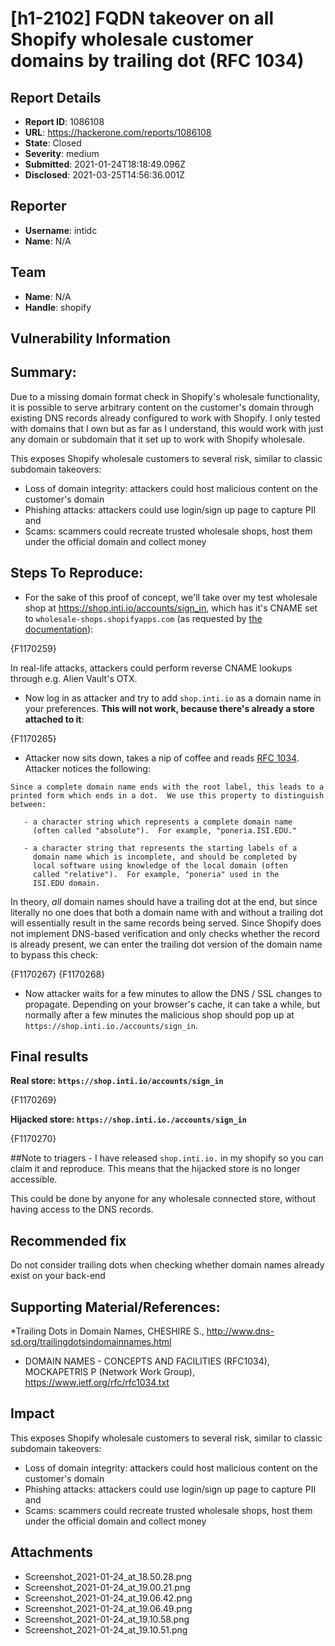 # [h1-2102] FQDN takeover on all Shopify wholesale customer domains by trailing dot (RFC 1034)

## Report Details
- **Report ID**: 1086108
- **URL**: https://hackerone.com/reports/1086108
- **State**: Closed
- **Severity**: medium
- **Submitted**: 2021-01-24T18:18:49.096Z
- **Disclosed**: 2021-03-25T14:56:36.001Z

## Reporter
- **Username**: intidc
- **Name**: N/A

## Team
- **Name**: N/A
- **Handle**: shopify

## Vulnerability Information
## Summary:
Due to a missing domain format check in Shopify's wholesale functionality, it is possible to serve arbitrary content on the customer's domain through existing DNS records already configured to work with Shopify. I only tested with domains that I own but as far as I understand, this would work with just any domain or subdomain that it set up to work with Shopify wholesale.

This exposes Shopify wholesale customers to several risk, similar to classic subdomain takeovers:
- Loss of domain integrity: attackers could host malicious content on the customer's domain
- Phishing attacks: attackers could use login/sign up page to capture PII and 
- Scams: scammers could recreate trusted wholesale shops, host them under the official domain and collect money

## Steps To Reproduce:

  - For the sake of this proof of concept, we'll take over my test wholesale shop at https://shop.inti.io/accounts/sign_in, which has it's CNAME set to `wholesale-shops.shopifyapps.com` (as requested by [the documentation](https://help.shopify.com/en/manual/online-sales-channels/wholesale/channel/wholesale-settings/domains)):

{F1170259}

In real-life attacks, attackers could perform reverse CNAME lookups through e.g. Alien Vault's OTX.

- Now log in as attacker and try to add `shop.inti.io` as a domain name in your preferences. **This will not work, because there's already a store attached to it**:

{F1170265}

- Attacker now sits down, takes a nip of coffee and reads [RFC 1034](https://www.ietf.org/rfc/rfc1034.txt). Attacker notices the following:

```
Since a complete domain name ends with the root label, this leads to a
printed form which ends in a dot.  We use this property to distinguish between:

   - a character string which represents a complete domain name
     (often called "absolute").  For example, "poneria.ISI.EDU."

   - a character string that represents the starting labels of a
     domain name which is incomplete, and should be completed by
     local software using knowledge of the local domain (often
     called "relative").  For example, "poneria" used in the
     ISI.EDU domain.
```

In theory, _all_ domain names should have a trailing dot at the end, but since literally no one does that both a domain name with and without a trailing dot will essentially result in the same records being served. Since Shopify does not implement DNS-based verification and only checks whether the record is already present, we can enter the trailing dot version of the domain name to bypass this check:

{F1170267}
{F1170268}

- Now attacker waits for a few minutes to allow the DNS / SSL changes to propagate. Depending on your browser's cache, it can take a while, but normally after a few minutes the malicious shop should pop up at `https://shop.inti.io./accounts/sign_in`.

## Final results

**Real store: `https://shop.inti.io/accounts/sign_in`**

{F1170269}

**Hijacked store: `https://shop.inti.io./accounts/sign_in`**

{F1170270}

##Note to triagers - I have released `shop.inti.io.` in my shopify so you can claim it and reproduce. This means that the hijacked store is no longer accessible. 

This could be done by anyone for any wholesale connected store, without having access to the DNS records.

## Recommended fix

Do not consider trailing dots when checking whether domain names already exist on your back-end

## Supporting Material/References:

*Trailing Dots in Domain Names, CHESHIRE S., http://www.dns-sd.org/trailingdotsindomainnames.html
* DOMAIN NAMES - CONCEPTS AND FACILITIES (RFC1034), MOCKAPETRIS P (Network Work Group), https://www.ietf.org/rfc/rfc1034.txt

## Impact

This exposes Shopify wholesale customers to several risk, similar to classic subdomain takeovers:
- Loss of domain integrity: attackers could host malicious content on the customer's domain
- Phishing attacks: attackers could use login/sign up page to capture PII and 
- Scams: scammers could recreate trusted wholesale shops, host them under the official domain and collect money

## Attachments
- Screenshot_2021-01-24_at_18.50.28.png
- Screenshot_2021-01-24_at_19.00.21.png
- Screenshot_2021-01-24_at_19.06.42.png
- Screenshot_2021-01-24_at_19.06.49.png
- Screenshot_2021-01-24_at_19.10.58.png
- Screenshot_2021-01-24_at_19.10.51.png
